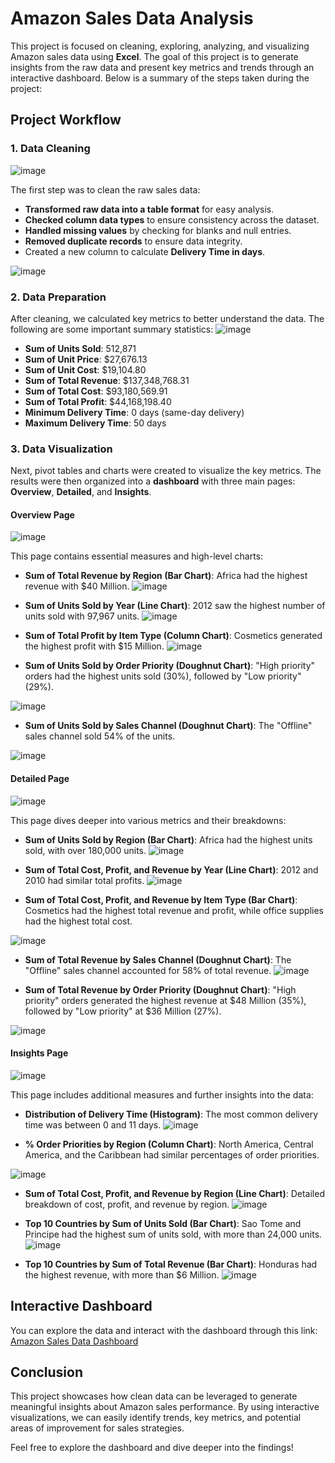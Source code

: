 # Amazon Sales Data Analysis

This project is focused on cleaning, exploring, analyzing, and visualizing Amazon sales data using **Excel**. The goal of this project is to generate insights from the raw data and present key metrics and trends through an interactive dashboard. Below is a summary of the steps taken during the project:

## Project Workflow

### 1. Data Cleaning

![image](https://github.com/user-attachments/assets/c283ea65-5106-43bd-bf25-9826cc8265b3)

The first step was to clean the raw sales data:
- **Transformed raw data into a table format** for easy analysis.
- **Checked column data types** to ensure consistency across the dataset.
- **Handled missing values** by checking for blanks and null entries.
- **Removed duplicate records** to ensure data integrity.
- Created a new column to calculate **Delivery Time in days**.

![image](https://github.com/user-attachments/assets/4a841576-fcee-48a7-a14e-bbbb530c66c0)

### 2. Data Preparation

After cleaning, we calculated key metrics to better understand the data. The following are some important summary statistics:
![image](https://github.com/user-attachments/assets/891278ae-c061-4f1b-b4b2-419bf19a8f1a)

- **Sum of Units Sold**: 512,871
- **Sum of Unit Price**: $27,676.13
- **Sum of Unit Cost**: $19,104.80
- **Sum of Total Revenue**: $137,348,768.31
- **Sum of Total Cost**: $93,180,569.91
- **Sum of Total Profit**: $44,168,198.40
- **Minimum Delivery Time**: 0 days (same-day delivery)
- **Maximum Delivery Time**: 50 days

### 3. Data Visualization

Next, pivot tables and charts were created to visualize the key metrics. The results were then organized into a **dashboard** with three main pages: **Overview**, **Detailed**, and **Insights**.

#### Overview Page
![image](https://github.com/user-attachments/assets/89e3340f-4a22-4a36-84c2-7318341909ce)

This page contains essential measures and high-level charts:

- **Sum of Total Revenue by Region (Bar Chart)**: Africa had the highest revenue with $40 Million.
![image](https://github.com/user-attachments/assets/a22dec14-29c9-4df9-a3a0-79cdaee47362)

- **Sum of Units Sold by Year (Line Chart)**: 2012 saw the highest number of units sold with 97,967 units.
![image](https://github.com/user-attachments/assets/b8d5e610-bd44-4aa6-bb99-f02fdcfca524)

- **Sum of Total Profit by Item Type (Column Chart)**: Cosmetics generated the highest profit with $15 Million.
![image](https://github.com/user-attachments/assets/b6b76fe7-b847-40b0-8fb4-76bf9c9802f3)

- **Sum of Units Sold by Order Priority (Doughnut Chart)**: "High priority" orders had the highest units sold (30%), followed by "Low priority" (29%).

![image](https://github.com/user-attachments/assets/c02b7f59-669d-4f1a-b136-862baf82cadf)

- **Sum of Units Sold by Sales Channel (Doughnut Chart)**: The "Offline" sales channel sold 54% of the units.

![image](https://github.com/user-attachments/assets/b4864780-1be9-4157-9d1c-ea9311fe35a4)

#### Detailed Page
![image](https://github.com/user-attachments/assets/71655d47-aa3e-4b5b-bfdd-960c3eeab734)

This page dives deeper into various metrics and their breakdowns:

- **Sum of Units Sold by Region (Bar Chart)**: Africa had the highest units sold, with over 180,000 units.
![image](https://github.com/user-attachments/assets/a52d3af4-aca4-4972-9ade-dbf1aa231ec9)

- **Sum of Total Cost, Profit, and Revenue by Year (Line Chart)**: 2012 and 2010 had similar total profits.
![image](https://github.com/user-attachments/assets/a01a282b-78ff-41c8-8a29-eaa1cf7bc5e3)

- **Sum of Total Cost, Profit, and Revenue by Item Type (Bar Chart)**: Cosmetics had the highest total revenue and profit, while office supplies had the highest total cost.

![image](https://github.com/user-attachments/assets/47b40e4e-9db3-47eb-9b4a-c609eb5fe5b8)

- **Sum of Total Revenue by Sales Channel (Doughnut Chart)**: The "Offline" sales channel accounted for 58% of total revenue.
![image](https://github.com/user-attachments/assets/ddafce76-a435-415b-9bc8-3249b1b77293)

- **Sum of Total Revenue by Order Priority (Doughnut Chart)**: "High priority" orders generated the highest revenue at $48 Million (35%), followed by "Low priority" at $36 Million (27%).

![image](https://github.com/user-attachments/assets/4be246e2-2cab-43e1-a84d-5297a921b61f)

#### Insights Page
![image](https://github.com/user-attachments/assets/ad28b23c-f6e4-4a15-83ef-9d1749c08f69)

This page includes additional measures and further insights into the data:

- **Distribution of Delivery Time (Histogram)**: The most common delivery time was between 0 and 11 days.
![image](https://github.com/user-attachments/assets/4d049d7c-2536-4e94-8c7c-892d46b3a441)

- **% Order Priorities by Region (Column Chart)**: North America, Central America, and the Caribbean had similar percentages of order priorities.

![image](https://github.com/user-attachments/assets/05fb5fde-a9e4-4091-91b0-30be552f1560)

- **Sum of Total Cost, Profit, and Revenue by Region (Line Chart)**: Detailed breakdown of cost, profit, and revenue by region.
![image](https://github.com/user-attachments/assets/7e463612-e2e0-4cd8-bad1-091f51073f6e)

- **Top 10 Countries by Sum of Units Sold (Bar Chart)**: Sao Tome and Principe had the highest sum of units sold, with more than 24,000 units.
![image](https://github.com/user-attachments/assets/b9ebb894-e5b1-40f5-8a34-b3fb5300d64c)

- **Top 10 Countries by Sum of Total Revenue (Bar Chart)**: Honduras had the highest revenue, with more than $6 Million.
![image](https://github.com/user-attachments/assets/2fd00870-a87b-4d57-ab3c-8f394844e40c)

## Interactive Dashboard

You can explore the data and interact with the dashboard through this link:  
[Amazon Sales Data Dashboard](https://onedrive.live.com/view.aspx?resid=1F453ECED1617B84%21924&authkey=!AL8SByC43YoRRKY)

## Conclusion

This project showcases how clean data can be leveraged to generate meaningful insights about Amazon sales performance. By using interactive visualizations, we can easily identify trends, key metrics, and potential areas of improvement for sales strategies.

Feel free to explore the dashboard and dive deeper into the findings!
